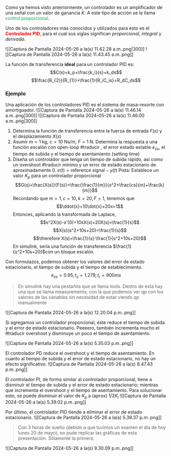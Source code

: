 
Como ya hemos visto anteriormente, un controlador es un amplificador de una señal con un valor de ganancia $K$. A este tipo de acción se le llama <span style="color:#00b050">control proporcional.</span>

Uno de los controladores más conocidos y utilizados para esto es el <span style="color:#ff0000"><b>Controlador PID</b></span>, para el cual sus siglas significan *proporcional*, *integral* y *derivada*.

![[Captura de Pantalla 2024-05-26 a la(s) 11.42.28 a.m..png|300]]
![[Captura de Pantalla 2024-05-26 a la(s) 11.43.45 a.m..png]]

La función de transferencia **ideal** para un controlador PID es: 
$$C(s)=k_p+\frac{k_i}{s}+k_ds$$
$$\frac{R_{2}}{R_{1}}+\frac{1}{R_iC_is}+R_dC_ds$$
### Ejemplo

Una aplicación de los controladores PID es el sistema de masa-resorte con amortiguador.
![[Captura de Pantalla 2024-05-26 a la(s) 11.46.14 a.m..png|300]]
![[Captura de Pantalla 2024-05-26 a la(s) 11.46.00 a.m..png|300]]

1. Determina la función de transferencia entre la fuerza de entrada $F(s)$ y el desplazamiento $X(s)$
2. Asumir $m=1 \text{ kg}$, $c=10\text{ Ns/m}$, $F=1\text{ N}$. Determina la respuesta a una función escalón con open-loop #traducir , el error estado estable $e_{ss}$, el tiempo de subida y el tiempo de asentamiento (setting time)
3. Diseña un controlador que tenga un tiempo de subida rápido, así como un overshoot #traducir mínimo y un error de estado estacionario de aproximadamente 0. $e(t)=\text{reference signal}-y(t)$
	Pista: Establece un valor $K_p$ para un controlador proporcional
$$G(s)=\frac{X(s)}{F(s)}=\frac{\frac{1}{m}}{s^2+\frac{cs}{m}+\frac{k}{m}}$$
Recordando que $m=1, c=10, k=20, F=1$, tenemos que
$$\ddot{x}+10\dot{x}+20x=1$$
Entonces, aplicando la transformada de Laplace,
$$s^2X(s)-x'(0)+10sX(s)+20X(s)=\frac{1}{s}$$
$$X(s)(s^2+10s+20)=\frac{1}{s}$$
$$\therefore X(s)=\frac{1}{s}·\frac{1}{s^2+10s+20}$$
En simulink, sería una función de transferencia $\frac{1}{s^2+10s+20}$con un bloque escalón.

Con formulazos, podemos obtener los valores del error de estado estacionario, el tiempo de subida y el tiempo de establecimiento.
$$e_{ss}=0.95,t_s=1.279,t_r=900ms$$

> En simulink hay una pestañita que se llama tools. Dentro de esta hay una que se llama measurements; con la que podemos ver qp con los valores de las variables sin necesidad de estar viendo qp manualmente


![[Captura de Pantalla 2024-05-26 a la(s) 12.20.04 p.m..png]]


Si agregamos un controlador proporcional, éste reduce el tiempo de subida y el error de estado estacionario. Peeeero, también incrementa mucho el #traducir overshoot y disminuye un poco el tiempo de asentamiento.

![[Captura de Pantalla 2024-05-26 a la(s) 5.35.03 p.m..png]]

El controlador PD reduce el overshoot y el tiempo de asentamiento. En cuanto al tiempo de subida y el error de estado estacionario, no hay un efecto significativo.
![[Captura de Pantalla 2024-05-26 a la(s) 8.47.43 p.m..png]]

El controlador PI, de forma similar al controlador proporcional, tiene a disminuir el tiempo de subida y el error de estado estacionario; mientras que incrementa el overshoot y el tiempo de asentamiento.
Para solucionar esto, se puede disminuir el valor de $K_p$ a (aprox) $1/2K_i$
![[Captura de Pantalla 2024-05-26 a la(s) 5.39.02 p.m..png]]


Por último, el controlador PID tiende a eliminar el error de estado estacionario.
![[Captura de Pantalla 2024-05-26 a la(s) 5.39.37 p.m..png]]

> Con 3 horas de sueño (debido a que tuvimos un examen el día de hoy lunes 20 de mayo), no pude replicar las gráficas de esta presentación. Sólamente la primera.

![[Captura de Pantalla 2024-05-26 a la(s) 9.30.09 p.m..png]]



